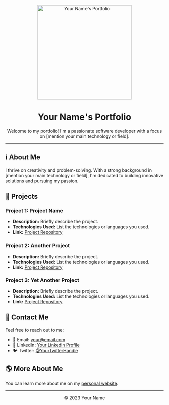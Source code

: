 <p align="center">
    <img src="https://your-portfolio-image-url.com/your-image.jpg" alt="Your Name's Portfolio" width="300">
</p>

<h1 align="center">Your Name's Portfolio</h1>

<p align="center">Welcome to my portfolio! I'm a passionate software developer with a focus on [mention your main technology or field].</p>

---

## :information_source: About Me

I thrive on creativity and problem-solving. With a strong background in [mention your main technology or field], I'm dedicated to building innovative solutions and pursuing my passion.

## :rocket: Projects

### Project 1: Project Name

- **Description:** Briefly describe the project.
- **Technologies Used:** List the technologies or languages you used.
- **Link:** [Project Repository](#)

### Project 2: Another Project

- **Description:** Briefly describe the project.
- **Technologies Used:** List the technologies or languages you used.
- **Link:** [Project Repository](#)

### Project 3: Yet Another Project

- **Description:** Briefly describe the project.
- **Technologies Used:** List the technologies or languages you used.
- **Link:** [Project Repository](#)

## :email: Contact Me

Feel free to reach out to me:

- :e-mail: Email: [your@email.com](mailto:your@email.com)
- :briefcase: LinkedIn: [Your LinkedIn Profile](https://www.linkedin.com/in/yourprofile/)
- :bird: Twitter: [@YourTwitterHandle](https://twitter.com/YourTwitterHandle)

## :earth_americas: More About Me

You can learn more about me on my [personal website](https://www.yourwebsite.com).

---

<p align="center">
    &copy; 2023 Your Name
</p>
